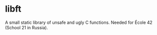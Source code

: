 # libft
A small static library of unsafe and ugly C functions. Needed for École 42 (School 21 in Russia).